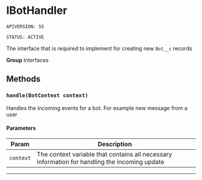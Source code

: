 # IBotHandler

`APIVERSION: 55`

`STATUS: ACTIVE`

The interface that is required to implement for creating new `Bot__c` records

**Group** Interfaces

## Methods

### `handle(BotContext context)`

Handles the incoming events for a bot. For example new message from a user

#### Parameters

| Param     | Description                                                                                   |
| --------- | --------------------------------------------------------------------------------------------- |
| `context` | The context variable that contains all necessary information for handling the incoming update |

---

